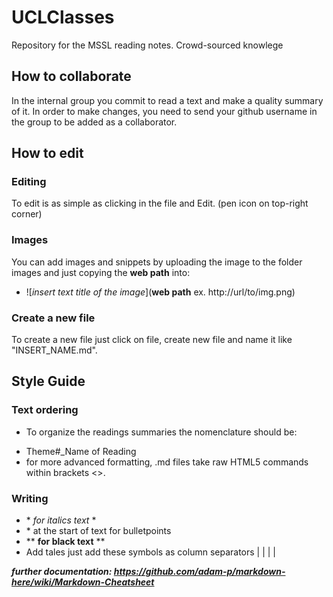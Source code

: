 # UCLClasses
Repository for the MSSL reading notes. Crowd-sourced knowlege

## How to collaborate
In the internal group you commit to read a text and make a quality summary of it. In order to make changes, you need to send your github username in the group to be added as a collaborator. 

## How to edit
### Editing
To edit is as simple as clicking in the file and Edit. (pen icon on top-right corner)
### Images
You can add images and snippets by uploading the image to the folder images and just copying the **web path** into:

- ![*insert text title of the image*](**web path** ex. http://url/to/img.png)

### Create a new file
To create a new file just click on  file, create new file and name it like "INSERT_NAME.md".

## Style Guide
### Text ordering
- To organize the readings summaries the nomenclature should be:
* Theme#_Name of Reading
* for more advanced formatting, .md files take raw HTML5 commands within brackets <>.


### Writing
- \* *for italics text* *
- \* at the start of text for bulletpoints
- ** **for black text**  **
- Add tales just add these symbols as column separators | | | |




***further documentation: https://github.com/adam-p/markdown-here/wiki/Markdown-Cheatsheet***
